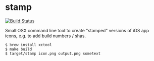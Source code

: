 # stamp

[![Build Status](https://travis-ci.org/jberkel/stamp.png?branch=master)](https://travis-ci.org/jberkel/stamp)

Small OSX command line tool to create "stamped" versions of iOS app icons, e.g. to add build numbers / shas.

    $ brew install xctool
    $ make build
    $ target/stamp icon.png output.png sometext
